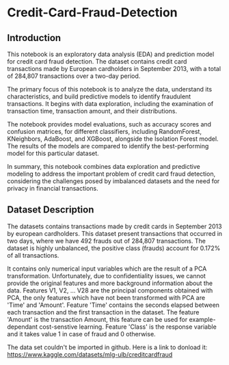 # Credit-Card-Fraud-Detection
## Introduction

This notebook is an exploratory data analysis (EDA) and prediction model for credit card fraud detection. The dataset contains credit card transactions made by European cardholders in September 2013, with a total of 284,807 transactions over a two-day period.

The primary focus of this notebook is to analyze the data, understand its characteristics, and build predictive models to identify fraudulent transactions. It begins with data exploration, including the examination of transaction time, transaction amount, and their distributions.

The notebook provides model evaluations, such as accuracy scores and confusion matrices, for different classifiers, including RandomForest, KNeighbors, AdaBoost, and XGBoost, alongside the Isolation Forest model. The results of the models are compared to identify the best-performing model for this particular dataset.

In summary, this notebook combines data exploration and predictive modeling to address the important problem of credit card fraud detection, considering the challenges posed by imbalanced datasets and the need for privacy in financial transactions.

## Dataset Description

The datasets contains transactions made by credit cards in September 2013 by european cardholders. This dataset present transactions that occurred in two days, where we have 492 frauds out of 284,807 transactions. The dataset is highly unbalanced, the positive class (frauds) account for 0.172% of all transactions.

It contains only numerical input variables which are the result of a PCA transformation. Unfortunately, due to confidentiality issues, we cannot provide the original features and more background information about the data. Features V1, V2, ... V28 are the principal components obtained with PCA, the only features which have not been transformed with PCA are 'Time' and 'Amount'.
Feature 'Time' contains the seconds elapsed between each transaction and the first transaction in the dataset.
The feature 'Amount' is the transaction Amount, this feature can be used for example-dependant cost-senstive learning.
Feature 'Class' is the response variable and it takes value 1 in case of fraud and 0 otherwise.

The data set couldn't be imported in github. Here is a link to donload it: https://www.kaggle.com/datasets/mlg-ulb/creditcardfraud

